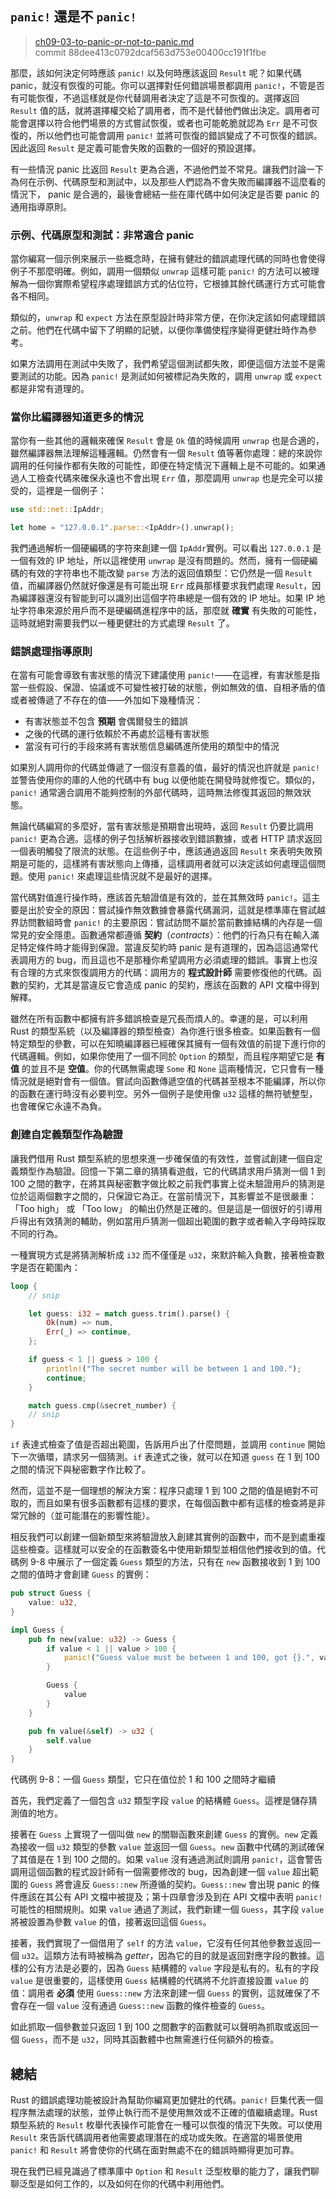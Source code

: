 ## `panic!` 還是不 `panic!`

> [ch09-03-to-panic-or-not-to-panic.md](https://github.com/rust-lang/book/blob/master/second-edition/src/ch09-03-to-panic-or-not-to-panic.md)
> <br>
> commit 88dee413c0792dcaf563d753e00400cc191f1fbe

那麼，該如何決定何時應該 `panic!` 以及何時應該返回 `Result` 呢？如果代碼 panic，就沒有恢復的可能。你可以選擇對任何錯誤場景都調用 `panic!`，不管是否有可能恢復，不過這樣就是你代替調用者決定了這是不可恢復的。選擇返回 `Result` 值的話，就將選擇權交給了調用者，而不是代替他們做出決定。調用者可能會選擇以符合他們場景的方式嘗試恢復，或者也可能乾脆就認為 `Err` 是不可恢復的，所以他們也可能會調用 `panic!` 並將可恢復的錯誤變成了不可恢復的錯誤。因此返回 `Result` 是定義可能會失敗的函數的一個好的預設選擇。

有一些情況 panic 比返回 `Result` 更為合適，不過他們並不常見。讓我們討論一下為何在示例、代碼原型和測試中，以及那些人們認為不會失敗而編譯器不這麼看的情況下， panic 是合適的，最後會總結一些在庫代碼中如何決定是否要 panic 的通用指導原則。

### 示例、代碼原型和測試：非常適合 panic

當你編寫一個示例來展示一些概念時，在擁有健壯的錯誤處理代碼的同時也會使得例子不那麼明確。例如，調用一個類似 `unwrap` 這樣可能 `panic!` 的方法可以被理解為一個你實際希望程序處理錯誤方式的佔位符，它根據其餘代碼運行方式可能會各不相同。

類似的，`unwrap` 和 `expect` 方法在原型設計時非常方便，在你決定該如何處理錯誤之前。他們在代碼中留下了明顯的記號，以便你準備使程序變得更健壯時作為參考。

如果方法調用在測試中失敗了，我們希望這個測試都失敗，即便這個方法並不是需要測試的功能。因為 `panic!` 是測試如何被標記為失敗的，調用 `unwrap` 或 `expect` 都是非常有道理的。

### 當你比編譯器知道更多的情況

當你有一些其他的邏輯來確保 `Result` 會是 `Ok` 值的時候調用 `unwrap` 也是合適的，雖然編譯器無法理解這種邏輯。仍然會有一個 `Result` 值等著你處理：總的來說你調用的任何操作都有失敗的可能性，即便在特定情況下邏輯上是不可能的。如果通過人工檢查代碼來確保永遠也不會出現 `Err` 值，那麼調用 `unwrap` 也是完全可以接受的，這裡是一個例子：

```rust
use std::net::IpAddr;

let home = "127.0.0.1".parse::<IpAddr>().unwrap();
```

我們通過解析一個硬編碼的字符來創建一個 `IpAddr`實例。可以看出 `127.0.0.1` 是一個有效的 IP 地址，所以這裡使用 `unwrap` 是沒有問題的。然而，擁有一個硬編碼的有效的字符串也不能改變 `parse` 方法的返回值類型：它仍然是一個 `Result` 值，而編譯器仍然就好像還是有可能出現 `Err` 成員那樣要求我們處理 `Result`，因為編譯器還沒有智能到可以識別出這個字符串總是一個有效的 IP 地址。如果 IP 地址字符串來源於用戶而不是硬編碼進程序中的話，那麼就 **確實** 有失敗的可能性，這時就絕對需要我們以一種更健壯的方式處理 `Result` 了。

### 錯誤處理指導原則

在當有可能會導致有害狀態的情況下建議使用 `panic!`——在這裡，有害狀態是指當一些假設、保證、協議或不可變性被打破的狀態，例如無效的值、自相矛盾的值或者被傳遞了不存在的值——外加如下幾種情況：

* 有害狀態並不包含 **預期** 會偶爾發生的錯誤
* 之後的代碼的運行依賴於不再處於這種有害狀態
* 當沒有可行的手段來將有害狀態信息編碼進所使用的類型中的情況

如果別人調用你的代碼並傳遞了一個沒有意義的值，最好的情況也許就是 `panic!` 並警告使用你的庫的人他的代碼中有 bug 以便他能在開發時就修復它。類似的，`panic!` 通常適合調用不能夠控制的外部代碼時，這時無法修復其返回的無效狀態。

無論代碼編寫的多麼好，當有害狀態是預期會出現時，返回 `Result` 仍要比調用 `panic!` 更為合適。這樣的例子包括解析器接收到錯誤數據，或者 HTTP 請求返回一個表明觸發了限流的狀態。在這些例子中，應該通過返回 `Result` 來表明失敗預期是可能的，這樣將有害狀態向上傳播，這樣調用者就可以決定該如何處理這個問題。使用 `panic!` 來處理這些情況就不是最好的選擇。

當代碼對值進行操作時，應該首先驗證值是有效的，並在其無效時 `panic!`。這主要是出於安全的原因：嘗試操作無效數據會暴露代碼漏洞，這就是標準庫在嘗試越界訪問數組時會 `panic!` 的主要原因：嘗試訪問不屬於當前數據結構的內存是一個常見的安全隱患。函數通常都遵循 **契約**（*contracts*）：他們的行為只有在輸入滿足特定條件時才能得到保證。當違反契約時 panic 是有道理的，因為這這通常代表調用方的 bug，而且這也不是那種你希望調用方必須處理的錯誤。事實上也沒有合理的方式來恢復調用方的代碼：調用方的 **程式設計師** 需要修復他的代碼。函數的契約，尤其是當違反它會造成 panic 的契約，應該在函數的 API 文檔中得到解釋。

雖然在所有函數中都擁有許多錯誤檢查是冗長而煩人的。幸運的是，可以利用 Rust 的類型系統（以及編譯器的類型檢查）為你進行很多檢查。如果函數有一個特定類型的參數，可以在知曉編譯器已經確保其擁有一個有效值的前提下進行你的代碼邏輯。例如，如果你使用了一個不同於 `Option` 的類型，而且程序期望它是 **有值** 的並且不是 **空值**。你的代碼無需處理 `Some` 和 `None` 這兩種情況，它只會有一種情況就是絕對會有一個值。嘗試向函數傳遞空值的代碼甚至根本不能編譯，所以你的函數在運行時沒有必要判空。另外一個例子是使用像 `u32` 這樣的無符號整型，也會確保它永遠不為負。

### 創建自定義類型作為驗證

讓我們借用 Rust 類型系統的思想來進一步確保值的有效性，並嘗試創建一個自定義類型作為驗證。回憶一下第二章的猜猜看遊戲，它的代碼請求用戶猜測一個 1 到 100 之間的數字，在將其與秘密數字做比較之前我們事實上從未驗證用戶的猜測是位於這兩個數字之間的，只保證它為正。在當前情況下，其影響並不是很嚴重：「Too high」 或 「Too low」 的輸出仍然是正確的。但是這是一個很好的引導用戶得出有效猜測的輔助，例如當用戶猜測一個超出範圍的數字或者輸入字母時採取不同的行為。

一種實現方式是將猜測解析成 `i32` 而不僅僅是 `u32`，來默許輸入負數，接著檢查數字是否在範圍內：

```rust
loop {
    // snip

    let guess: i32 = match guess.trim().parse() {
        Ok(num) => num,
        Err(_) => continue,
    };

    if guess < 1 || guess > 100 {
        println!("The secret number will be between 1 and 100.");
        continue;
    }

    match guess.cmp(&secret_number) {
    // snip
}
```

`if` 表達式檢查了值是否超出範圍，告訴用戶出了什麼問題，並調用 `continue` 開始下一次循環，請求另一個猜測。`if` 表達式之後，就可以在知道 `guess` 在 1 到 100 之間的情況下與秘密數字作比較了。

然而，這並不是一個理想的解決方案：程序只處理 1 到 100 之間的值是絕對不可取的，而且如果有很多函數都有這樣的要求，在每個函數中都有這樣的檢查將是非常冗餘的（並可能潛在的影響性能）。

相反我們可以創建一個新類型來將驗證放入創建其實例的函數中，而不是到處重複這些檢查。這樣就可以安全的在函數簽名中使用新類型並相信他們接收到的值。代碼例 9-8 中展示了一個定義 `Guess` 類型的方法，只有在 `new` 函數接收到 1 到 100 之間的值時才會創建 `Guess` 的實例：

```rust
pub struct Guess {
    value: u32,
}

impl Guess {
    pub fn new(value: u32) -> Guess {
        if value < 1 || value > 100 {
            panic!("Guess value must be between 1 and 100, got {}.", value);
        }

        Guess {
            value
        }
    }

    pub fn value(&self) -> u32 {
        self.value
    }
}
```

<span class="caption">代碼例 9-8：一個 `Guess` 類型，它只在值位於 1 和 100 之間時才繼續</span>

首先，我們定義了一個包含 `u32` 類型字段 `value` 的結構體 `Guess`。這裡是儲存猜測值的地方。

接著在 `Guess` 上實現了一個叫做 `new` 的關聯函數來創建 `Guess` 的實例。`new` 定義為接收一個 `u32` 類型的參數 `value` 並返回一個 `Guess`。`new` 函數中代碼的測試確保了其值是在 1 到 100 之間的。如果 `value` 沒有通過測試則調用 `panic!`，這會警告調用這個函數的程式設計師有一個需要修改的 bug，因為創建一個 `value` 超出範圍的 `Guess` 將會違反 `Guess::new` 所遵循的契約。`Guess::new` 會出現 panic 的條件應該在其公有 API 文檔中被提及；第十四章會涉及到在 API 文檔中表明 `panic!` 可能性的相關規則。如果 `value` 通過了測試，我們新建一個 `Guess`，其字段 `value` 將被設置為參數 `value` 的值，接著返回這個 `Guess`。

接著，我們實現了一個借用了 `self` 的方法 `value`，它沒有任何其他參數並返回一個 `u32`。這類方法有時被稱為 *getter*，因為它的目的就是返回對應字段的數據。這樣的公有方法是必要的，因為 `Guess` 結構體的 `value` 字段是私有的。私有的字段 `value` 是很重要的，這樣使用 `Guess` 結構體的代碼將不允許直接設置 `value` 的值：調用者 **必須** 使用 `Guess::new` 方法來創建一個 `Guess` 的實例，這就確保了不會存在一個 `value` 沒有通過 `Guess::new` 函數的條件檢查的 `Guess`。

如此抓取一個參數並只返回 1 到 100 之間數字的函數就可以聲明為抓取或返回一個 `Guess`，而不是 `u32`，同時其函數體中也無需進行任何額外的檢查。

## 總結

Rust 的錯誤處理功能被設計為幫助你編寫更加健壯的代碼。`panic!` 巨集代表一個程序無法處理的狀態，並停止執行而不是使用無效或不正確的值繼續處理。Rust 類型系統的 `Result` 枚舉代表操作可能會在一種可以恢復的情況下失敗。可以使用 `Result` 來告訴代碼調用者他需要處理潛在的成功或失敗。在適當的場景使用 `panic!` 和 `Result` 將會使你的代碼在面對無處不在的錯誤時顯得更加可靠。

現在我們已經見識過了標準庫中 `Option` 和 `Result` 泛型枚舉的能力了，讓我們聊聊泛型是如何工作的，以及如何在你的代碼中利用他們。